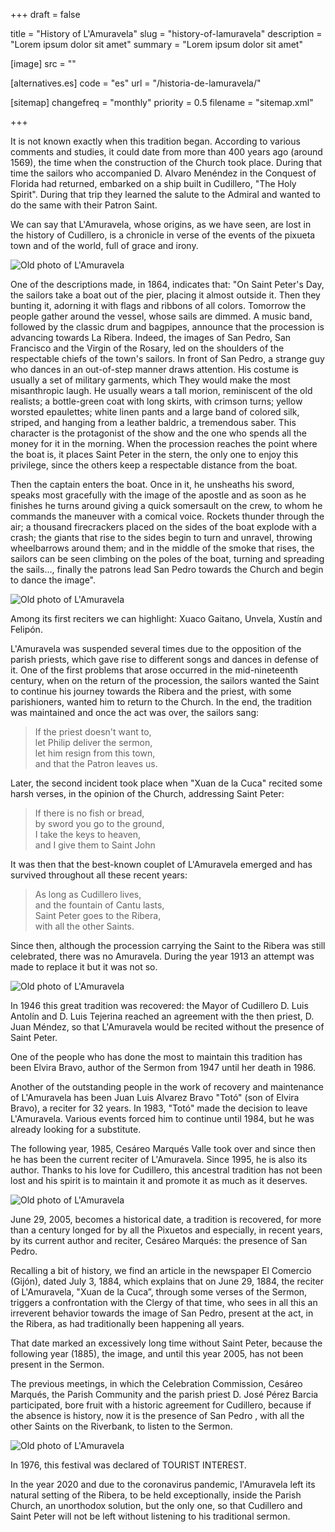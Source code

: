 +++
draft = false

title = "History of L'Amuravela"
slug = "history-of-lamuravela"
description = "Lorem ipsum dolor sit amet"
summary = "Lorem ipsum dolor sit amet"

[image]
    src = ""

[alternatives.es]
    code = "es"
    url = "/historia-de-lamuravela/"

[sitemap]
  changefreq = "monthly"
  priority = 0.5
  filename = "sitemap.xml"

+++

It is not known exactly when this tradition began. According to various comments and studies, it could date from more than 400 years ago (around 1569), the time when the construction of the Church took place. During that time the sailors who accompanied D. Alvaro Menéndez in the Conquest of Florida had returned, embarked on a ship built in Cudillero, "The Holy Spirit". During that trip they learned the salute to the Admiral and wanted to do the same with their Patron Saint.

We can say that L'Amuravela, whose origins, as we have seen, are lost in the history of Cudillero, is a chronicle in verse of the events of the pixueta town and of the world, full of grace and irony.

![Old photo of L'Amuravela](/images/lamuravela-01.jpg)

One of the descriptions made, in 1864, indicates that: "On Saint Peter's Day, the sailors take a boat out of the pier, placing it almost outside it. Then they bunting it, adorning it with flags and ribbons of all colors. Tomorrow the people gather around the vessel, whose sails are dimmed. A music band, followed by the classic drum and bagpipes, announce that the procession is advancing towards La Ribera. Indeed, the images of San Pedro, San Francisco and the Virgin of the Rosary, led on the shoulders of the respectable chiefs of the town's sailors. In front of San Pedro, a strange guy who dances in an out-of-step manner draws attention. His costume is usually a set of military garments, which They would make the most misanthropic laugh. He usually wears a tall morion, reminiscent of the old realists; a bottle-green coat with long skirts, with crimson turns; yellow worsted epaulettes; white linen pants and a large band of colored silk, striped, and hanging from a leather baldric, a tremendous saber. This character is the protagonist of the show and the one who spends all the money for it in the morning. When the procession reaches the point where the boat is, it places Saint Peter in the stern, the only one to enjoy this privilege, since the others keep a respectable distance from the boat.

Then the captain enters the boat. Once in it, he unsheaths his sword, speaks most gracefully with the image of the apostle and as soon as he finishes he turns around giving a quick somersault on the crew, to whom he commands the maneuver with a comical voice. Rockets thunder through the air; a thousand firecrackers placed on the sides of the boat explode with a crash; the giants that rise to the sides begin to turn and unravel, throwing wheelbarrows around them; and in the middle of the smoke that rises, the sailors can be seen climbing on the poles of the boat, turning and spreading the sails..., finally the patrons lead San Pedro towards the Church and begin to dance the image".

![Old photo of L'Amuravela](/images/lamuravela-02.jpg)

Among its first reciters we can highlight: Xuaco Gaitano, Unvela, Xustín and Felipón.

L'Amuravela was suspended several times due to the opposition of the parish priests, which gave rise to different songs and dances in defense of it.
One of the first problems that arose occurred in the mid-nineteenth century, when on the return of the procession, the sailors wanted the Saint to continue his journey towards the Ribera and the priest, with some parishioners, wanted him to return to the Church. In the end, the tradition was maintained and once the act was over, the sailors sang:

> If the priest doesn't want to,\
let Philip deliver the sermon,\
let him resign from this town,\
and that the Patron leaves us.

Later, the second incident took place when "Xuan de la Cuca" recited some harsh verses, in the opinion of the Church, addressing Saint Peter:

> If there is no fish or bread,\
by sword you go to the ground,\
I take the keys to heaven,\
and I give them to Saint John

It was then that the best-known couplet of L'Amuravela emerged and has survived throughout all these recent years:

> As long as Cudillero lives,\
and the fountain of Cantu lasts,\
Saint Peter goes to the Ribera,\
with all the other Saints.

Since then, although the procession carrying the Saint to the Ribera was still celebrated, there was no Amuravela. During the year 1913 an attempt was made to replace it but it was not so.

![Old photo of L'Amuravela](/images/lamuravela-03.jpg)

In 1946 this great tradition was recovered: the Mayor of Cudillero D. Luis Antolín and D. Luis Tejerina reached an agreement with the then priest, D. Juan Méndez, so that L'Amuravela would be recited without the presence of Saint Peter.

One of the people who has done the most to maintain this tradition has been Elvira Bravo, author of the Sermon from 1947 until her death in 1986.

Another of the outstanding people in the work of recovery and maintenance of L'Amuravela has been Juan Luis Alvarez Bravo "Totó" (son of Elvira Bravo), a reciter for 32 years. In 1983, "Totó" made the decision to leave L'Amuravela. Various events forced him to continue until 1984, but he was already looking for a substitute.

The following year, 1985, Cesáreo Marqués Valle took over and since then he has been the current reciter of L'Amuravela. Since 1995, he is also its author. Thanks to his love for Cudillero, this ancestral tradition has not been lost and his spirit is to maintain it and promote it as much as it deserves.

![Old photo of L'Amuravela](/images/lamuravela-04.jpg)

June 29, 2005, becomes a historical date, a tradition is recovered, for more than a century longed for by all the Pixuetos and especially, in recent years, by its current author and reciter, Cesáreo Marqués: the presence of San Pedro.

Recalling a bit of history, we find an article in the newspaper El Comercio (Gijón), dated July 3, 1884, which explains that on June 29, 1884, the reciter of L'Amuravela, "Xuan de la Cuca”, through some verses of the Sermon, triggers a confrontation with the Clergy of that time, who sees in all this an irreverent behavior towards the image of San Pedro, present at the act, in the Ribera, as had traditionally been happening all years.

That date marked an excessively long time without Saint Peter, because the following year (1885), the image, and until this year 2005, has not been present in the Sermon.

The previous meetings, in which the Celebration Commission, Cesáreo Marqués, the Parish Community and the parish priest D. José Pérez Barcia participated, bore fruit with a historic agreement for Cudillero, because if the absence is history, now it is the presence of San Pedro , with all the other Saints on the Riverbank, to listen to the Sermon.

![Old photo of L'Amuravela](/images/lamuravela-05.jpg)

In 1976, this festival was declared of TOURIST INTEREST.

In the year 2020 and due to the coronavirus pandemic, l'Amuravela left its natural setting of the Ribera, to be held exceptionally, inside the Parish Church, an unorthodox solution, but the only one, so that Cudillero and Saint Peter will not be left without listening to his traditional sermon.